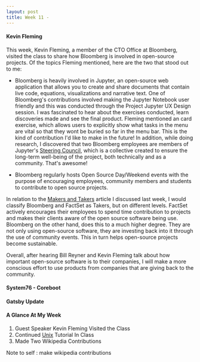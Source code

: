 ```yaml
---
layout: post
title: Week 11 - 
---
```


<!-- Write about the visit by Kevin Fleming. What did you learn? Contrast what he had to say about Bloomberg LP's involvement with what Bill Reyner described about FactSet's involvement. -->
#### Kevin Fleming
This week, Kevin Fleming, a member of the CTO Office at Bloomberg, visited the class to share how Bloomberg is involved in open-source projects. Of the topics Fleming mentioned, here are the two that stood out to me:

- Bloomberg is heavily involved in Jupyter, an open-source web application that allows you to create and share documents that contain live code, equations, visualizations and narrative text. One of Bloomberg's contributions involved making the Jupyter Notebook user friendly and this was conducted through the Project Jupyter UX Design session. I was fascinated to hear about the exercises conducted, learn discoveries made and see the final product. Fleming mentioned an card exercise, which allows users to explicitly show what tasks in the menu are vital so that they wont be buried so far in the menu bar. This is the kind of contribution I'd like to make in the future! In addition, while doing research, I discovered that two Bloomberg employees are members of Jupyter's [Steering Council], which is a collective created to ensure the long-term well-being of the project, both technically and as a community. That's awesome!

- Bloomberg regularly hosts Open Source Day/Weekend events with the purpose of encouraging employees, community members and students to contribute to open source projects.

In relation to the [Makers and Takers] article I discussed last week, I would classify Bloomberg and FactSet as Takers, but on different levels. FactSet actively encourages their employees to spend time contribution to projects and makes their clients aware of the open source software being use. Bloomberg on the other hand, does this to a much higher degree. They are not only using open-source software, they are investing back into it through the use of community events. This in turn helps open-source projects become sustainable.


Overall, after hearing Bill Reyner and Kevin Fleming talk about how important open-source software is to their companies, I will make a more conscious effort to use products from companies that are giving back to the community.

<!-- Discuss the significance -->
#### System76 - Coreboot


<!--Continue to chronicle your progress on the issue(s) you are working on. -->
#### Gatsby Update



#### A Glance At My Week
1. Guest Speaker Kevin Fleming Visited the Class
2. Continued [Unix] Tutorial In Class
3. Made Two Wikipedia Contributions

<!-- L I N K S -->
[Steering Council]:https://jupyter.org/about
[Unix]:http://www.compsci.hunter.cuny.edu/~sweiss/course_materials/csci395.86/slides/bash_tutorial_01.html#1
[Makers and Takers]:https://dri.es/balancing-makers-and-takers-to-scale-and-sustain-open-source



Note to self : make wikipedia contributions